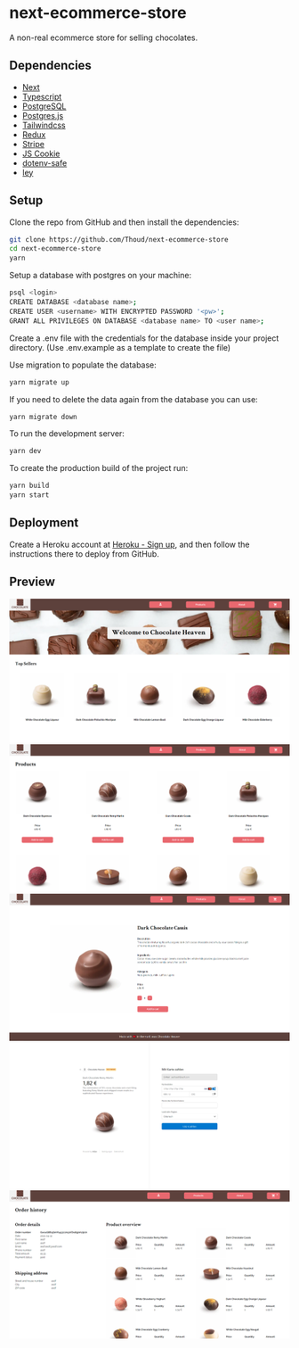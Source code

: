 # next-ecommerce-store

A non-real ecommerce store for selling chocolates.

## Dependencies

- [Next](https://nextjs.org/)
- [Typescript](https://www.typescriptlang.org/)
- [PostgreSQL](https://www.postgresql.org/)
- [Postgres.js](https://github.com/porsager/postgres)
- [Tailwindcss](https://tailwindcss.com/)
- [Redux](https://react-redux.js.org/)
- [Stripe](https://stripe.com/at)
- [JS Cookie](https://github.com/js-cookie/js-cookie)
- [dotenv-safe](https://github.com/rolodato/dotenv-safe)
- [ley](https://github.com/lukeed/ley)

## Setup

Clone the repo from GitHub and then install the dependencies:

```sh
git clone https://github.com/Thoud/next-ecommerce-store
cd next-ecommerce-store
yarn
```

Setup a database with postgres on your machine:

```sh
psql <login>
CREATE DATABASE <database name>;
CREATE USER <username> WITH ENCRYPTED PASSWORD '<pw>';
GRANT ALL PRIVILEGES ON DATABASE <database name> TO <user name>;
```

Create a .env file with the credentials for the database inside your project directory.
(Use .env.example as a template to create the file)

Use migration to populate the database:

```sh
yarn migrate up
```

If you need to delete the data again from the database you can use:

```sh
yarn migrate down
```

To run the development server:

```sh
yarn dev
```

To create the production build of the project run:

```sh
yarn build
yarn start
```

## Deployment

Create a Heroku account at [Heroku - Sign up](https://signup.heroku.com/), and then follow the instructions there to deploy from GitHub.

## Preview

![Preview of Homepage](/public/home.png 'Preview of Homepage')
![Preview of the products page](/public/products.png 'Preview of the products page')
![Preview of a single product](/public/product.png 'Preview of a single product')
![Preview of the stripe checkout](/public/stripe.png 'Preview of the stripe checkout')
![Preview of the order history](/public/history.png 'Preview of the order history')
